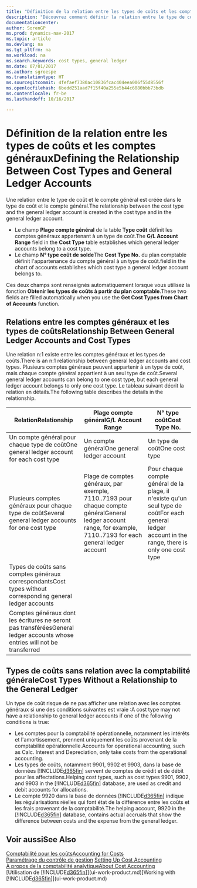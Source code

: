 ```yaml
---
title: "Définition de la relation entre les types de coûts et les comptes généraux"
description: "Découvrez comment définir la relation entre le type de coût et le compte général."
documentationcenter: 
author: SorenGP
ms.prod: dynamics-nav-2017
ms.topic: article
ms.devlang: na
ms.tgt_pltfrm: na
ms.workload: na
ms.search.keywords: cost types, general ledger
ms.date: 07/01/2017
ms.author: sgroespe
ms.translationtype: HT
ms.sourcegitcommit: 4fefaef7380ac10836fcac404eea006f55d8556f
ms.openlocfilehash: 6bedd251aad7f15f40a255e5b44c6080bbb73bdb
ms.contentlocale: fr-be
ms.lasthandoff: 10/16/2017

---
```

# <a name="defining-the-relationship-between-cost-types-and-general-ledger-accounts"></a><span data-ttu-id="96c25-103">Définition de la relation entre les types de coûts et les comptes généraux</span><span class="sxs-lookup"><span data-stu-id="96c25-103">Defining the Relationship Between Cost Types and General Ledger Accounts</span></span>
<span data-ttu-id="96c25-104">Une relation entre le type de coût et le compte général est créée dans le type de coût et le compte général.</span><span class="sxs-lookup"><span data-stu-id="96c25-104">The relationship between the cost type and the general ledger account is created in the cost type and in the general ledger account.</span></span>  

* <span data-ttu-id="96c25-105">Le champ **Plage compte général** de la table **Type coût** définit les comptes généraux appartenant à un type de coût.</span><span class="sxs-lookup"><span data-stu-id="96c25-105">The **G/L Account Range** field in the **Cost Type** table establishes which general ledger accounts belong to a cost type.</span></span>  
* <span data-ttu-id="96c25-106">Le champ **N° type coût de solde**</span><span class="sxs-lookup"><span data-stu-id="96c25-106">The **Cost Type No.**</span></span> <span data-ttu-id="96c25-107">du plan comptable définit l'appartenance du compte général à un type de coût.</span><span class="sxs-lookup"><span data-stu-id="96c25-107">field in the chart of accounts establishes which cost type a general ledger account belongs to.</span></span>  

<span data-ttu-id="96c25-108">Ces deux champs sont renseignés automatiquement lorsque vous utilisez la fonction **Obtenir les types de coûts à partir du plan comptable**.</span><span class="sxs-lookup"><span data-stu-id="96c25-108">These two fields are filled automatically when you use the **Get Cost Types from Chart of Accounts** function.</span></span>  

## <a name="relationship-between-general-ledger-accounts-and-cost-types"></a><span data-ttu-id="96c25-109">Relations entre les comptes généraux et les types de coûts</span><span class="sxs-lookup"><span data-stu-id="96c25-109">Relationship Between General Ledger Accounts and Cost Types</span></span>  
<span data-ttu-id="96c25-110">Une relation n:1 existe entre les comptes généraux et les types de coûts.</span><span class="sxs-lookup"><span data-stu-id="96c25-110">There is an n:1 relationship between general ledger accounts and cost types.</span></span> <span data-ttu-id="96c25-111">Plusieurs comptes généraux peuvent appartenir à un type de coût, mais chaque compte général appartient à un seul type de coût.</span><span class="sxs-lookup"><span data-stu-id="96c25-111">Several general ledger accounts can belong to one cost type, but each general ledger account belongs to only one cost type.</span></span> <span data-ttu-id="96c25-112">Le tableau suivant décrit la relation en détails.</span><span class="sxs-lookup"><span data-stu-id="96c25-112">The following table describes the details in the relationship.</span></span>  

|<span data-ttu-id="96c25-113">Relation</span><span class="sxs-lookup"><span data-stu-id="96c25-113">Relationship</span></span>|<span data-ttu-id="96c25-114">**Plage compte général**</span><span class="sxs-lookup"><span data-stu-id="96c25-114">**G/L Account Range**</span></span>|<span data-ttu-id="96c25-115">**N° type coût**</span><span class="sxs-lookup"><span data-stu-id="96c25-115">**Cost Type No.**</span></span>|  
|------------------|------------------------------------------------|-------------------------------------------|  
|<span data-ttu-id="96c25-116">Un compte général pour chaque type de coût</span><span class="sxs-lookup"><span data-stu-id="96c25-116">One general ledger account for each cost type</span></span>|<span data-ttu-id="96c25-117">Un compte général</span><span class="sxs-lookup"><span data-stu-id="96c25-117">One general ledger account</span></span>|<span data-ttu-id="96c25-118">Un type de coût</span><span class="sxs-lookup"><span data-stu-id="96c25-118">One cost type</span></span>|  
|<span data-ttu-id="96c25-119">Plusieurs comptes généraux pour chaque type de coût</span><span class="sxs-lookup"><span data-stu-id="96c25-119">Several general ledger accounts for one cost type</span></span>|<span data-ttu-id="96c25-120">Plage de comptes généraux, par exemple, 7110..7193 pour chaque compte général</span><span class="sxs-lookup"><span data-stu-id="96c25-120">General ledger account range, for example, 7110..7193 for each general ledger account</span></span>|<span data-ttu-id="96c25-121">Pour chaque compte général de la plage, il n'existe qu'un seul type de coût</span><span class="sxs-lookup"><span data-stu-id="96c25-121">For each general ledger account in the range, there is only one cost type</span></span>|  
|<span data-ttu-id="96c25-122">Types de coûts sans comptes généraux correspondants</span><span class="sxs-lookup"><span data-stu-id="96c25-122">Cost types without corresponding general ledger accounts</span></span>|<Empty>||  
|<span data-ttu-id="96c25-123">Comptes généraux dont les écritures ne seront pas transférées</span><span class="sxs-lookup"><span data-stu-id="96c25-123">General ledger accounts whose entries will not be transferred</span></span>||<Empty>|  

## <a name="cost-types-without-a-relationship-to-the-general-ledger"></a><span data-ttu-id="96c25-124">Types de coûts sans relation avec la comptabilité générale</span><span class="sxs-lookup"><span data-stu-id="96c25-124">Cost Types Without a Relationship to the General Ledger</span></span>  
<span data-ttu-id="96c25-125">Un type de coût risque de ne pas afficher une relation avec les comptes généraux si une des conditions suivantes est vraie :</span><span class="sxs-lookup"><span data-stu-id="96c25-125">A cost type may not have a relationship to general ledger accounts if one of the following conditions is true:</span></span>  

* <span data-ttu-id="96c25-126">Les comptes pour la comptabilité opérationnelle, notamment les intérêts et l'amortissement, prennent uniquement les coûts provenant de la comptabilité opérationnelle.</span><span class="sxs-lookup"><span data-stu-id="96c25-126">Accounts for operational accounting, such as Calc. Interest and Depreciation, only take costs from the operational accounting.</span></span>  
* <span data-ttu-id="96c25-127">Les types de coûts, notamment 9901, 9902 et 9903, dans la base de données [!INCLUDE[d365fin](includes/d365fin_md.md)] servent de comptes de crédit et de débit pour les affectations.</span><span class="sxs-lookup"><span data-stu-id="96c25-127">Helping cost types, such as cost types 9901, 9902, and 9903 in the [!INCLUDE[d365fin](includes/d365fin_md.md)] database, are used as credit and debit accounts for allocations.</span></span>  
* <span data-ttu-id="96c25-128">Le compte 9920 dans la base de données [!INCLUDE[d365fin](includes/d365fin_md.md)] indique les régularisations réelles qui font état de la différence entre les coûts et les frais provenant de la comptabilité.</span><span class="sxs-lookup"><span data-stu-id="96c25-128">The helping account, 9920 in the [!INCLUDE[d365fin](includes/d365fin_md.md)] database, contains actual accruals that show the difference between costs and the expense from the general ledger.</span></span>  

## <a name="see-also"></a><span data-ttu-id="96c25-129">Voir aussi</span><span class="sxs-lookup"><span data-stu-id="96c25-129">See Also</span></span>  
[<span data-ttu-id="96c25-130">Comptabilité pour les coûts</span><span class="sxs-lookup"><span data-stu-id="96c25-130">Accounting for Costs</span></span>](finance-manage-cost-accounting.md)  
<span data-ttu-id="96c25-131">[Paramétrage du contrôle de gestion](finance-set-up-cost-accounting.md) </span><span class="sxs-lookup"><span data-stu-id="96c25-131">[Setting Up Cost Accounting](finance-set-up-cost-accounting.md) </span></span>  
[<span data-ttu-id="96c25-132">À propos de la comptabilité analytique</span><span class="sxs-lookup"><span data-stu-id="96c25-132">About Cost Accounting</span></span>](finance-about-cost-accounting.md)  
<span data-ttu-id="96c25-133">[Utilisation de [!INCLUDE[d365fin](includes/d365fin_md.md)]](ui-work-product.md)</span><span class="sxs-lookup"><span data-stu-id="96c25-133">[Working with [!INCLUDE[d365fin](includes/d365fin_md.md)]](ui-work-product.md)</span></span>

